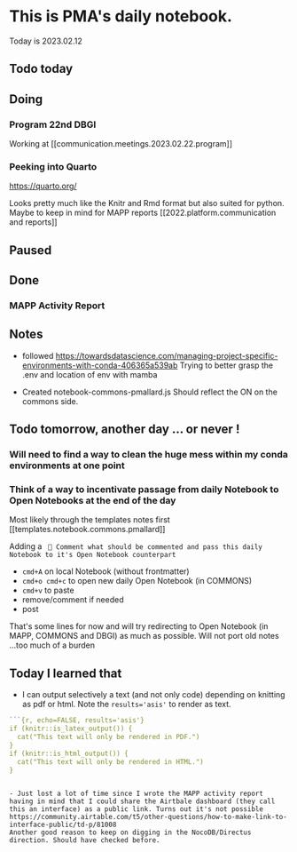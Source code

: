 
# This is PMA's daily notebook.

Today is 2023.02.12

## Todo today




## Doing


### Program 22nd DBGI

Working at [[communication.meetings.2023.02.22.program]]

### Peeking into Quarto
https://quarto.org/

Looks pretty much like the Knitr and Rmd format but also suited for python.
Maybe to keep in mind for MAPP reports [[2022.platform.communication and reports]]


## Paused

## Done
### MAPP Activity Report

## Notes

- followed
https://towardsdatascience.com/managing-project-specific-environments-with-conda-406365a539ab
Trying to better grasp the .env and location of env with mamba



- Created notebook-commons-pmallard.js
Should reflect the ON on the commons side.


## Todo tomorrow, another day ... or never !

### Will need to find a way to clean the huge mess within my conda environments at one point

### Think of a way to incentivate passage from daily Notebook to Open Notebooks at the end of the day
Most likely through the templates notes first  [[templates.notebook.commons.pmallard]]

Adding a 
` 📖 Comment what should be commented and pass this daily Notebook to it's Open Notebook counterpart`

- `cmd+A` on local Notebook (without frontmatter)
- `cmd+o cmd+c` to open new daily Open Notebook (in COMMONS)
- `cmd+v` to paste 
- remove/comment if needed
- post

That's some lines for now and will try redirecting to Open Notebook (in MAPP, COMMONS and DBGI) as much as possible. Will not port old notes ...too much of a burden



## Today I learned that

- I can output selectively a text (and not only code) depending on knitting as pdf or html. Note the `results='asis'` to render as text.

```R
```{r, echo=FALSE, results='asis'}
if (knitr::is_latex_output()) {
  cat("This text will only be rendered in PDF.")
}
if (knitr::is_html_output()) {
  cat("This text will only be rendered in HTML.")
}
```
```

- Just lost a lot of time since I wrote the MAPP activity report having in mind that I could share the Airtbale dashboard (they call this an interface) as a public link. Turns out it's not possible https://community.airtable.com/t5/other-questions/how-to-make-link-to-interface-public/td-p/81008
Another good reason to keep on digging in the NocoDB/Directus direction. Should have checked before.